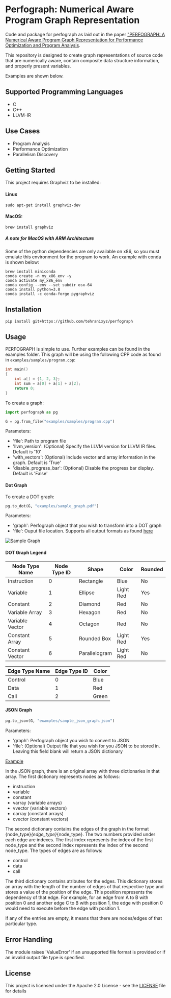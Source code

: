 # Perfograph: Numerical Aware Program Graph Representation
Code and package for perfograph as laid out in the paper ["PERFOGRAPH: A Numerical Aware Program Graph Representation for Performance Optimization and Program Analysis](https://arxiv.org/abs/2306.00210).

This repository is designed to create graph representations of source code that are numerically aware, contain composite data structure information, and properly present variables.

Examples are shown below.

## Supported Programming Languages
- C
- C++
- LLVM-IR

## Use Cases
- Program Analysis
- Performance Optimization
- Parallelism Discovery

## Getting Started
This project requires Graphviz to be installed:

#### Linux
`sudo apt-get install graphviz-dev`

#### MacOS:
`brew install graphviz`

##### A note for MacOS with ARM Architecture
Some of the python dependencies are only available on x86, so you must emulate this environment for the program to work. An example with conda is shown below:

```
brew install miniconda
conda create -n my_x86_env -y
conda activate my_x86_env
conda config --env --set subdir osx-64
conda install python=3.8
conda install -c conda-forge pygraphviz
```


## Installation
`pip install git+https://github.com/tehranixyz/perfograph`

## Usage
PERFOGRAPH is simple to use. Further examples can be found in the examples folder. This graph will be using the following CPP code as found in `examples/samples/program.cpp`:
```cpp
int main()
{
    int a[] = {1, 2, 3};
    int sum = a[0] + a[1] + a[2];
    return 0;
}
```

To create a graph:
```python
import perfograph as pg

G = pg.from_file("examples/samples/program.cpp")
```
Parameters:
- 'file': Path to program file
- 'llvm_version': (Optional) Specify the LLVM version for LLVM IR files. Default is '10'
- 'with_vectors': (Optional) Include vector and array information in the graph. Default is 'True'
- 'disable_progress_bar': (Optional) Disable the progress bar display. Default is 'False'

#### Dot Graph
To create a DOT graph:
```python
pg.to_dot(G, "examples/sample_graph.pdf")
```
Parameters:
- 'graph': Perfograph object that you wish to transform into a DOT graph
- 'file': Ouput file location. Supports all output formats as found [here](https://graphviz.org/docs/outputs/)

![Sample Graph](examples/sample_graph.png)

#### DOT Graph Legend
| Node Type Name | Node Type ID | Shape           | Color     | Rounded | 
|----------------|--------------|-----------------|-----------|---------|
| Instruction    | 0            | Rectangle       | Blue      |    No   |
| Variable       | 1            | Ellipse         | Light Red |   Yes   |
| Constant       | 2            | Diamond         | Red       |    No   |
| Variable Array | 3            | Hexagon         | Red       |    No   |
| Variable Vector| 4            | Octagon         | Red       |    No   |
| Constant Array | 5            | Rounded Box     | Light Red |   Yes   |
| Constant Vector| 6            | Parallelogram   | Light Red |    No   |

| Edge Type Name | Edge Type ID | Color |
|----------------|--------------|-------|
| Control        | 0            | Blue  |
| Data           | 1            | Red   |
| Call           | 2            | Green |

#### JSON Graph
```python
pg.to_json(G, "examples/sample_json_graph.json")
```
Parameters:
- 'graph': Perfograph object you wish to convert to JSON
- 'file': (Optional) Output file that you wish for you JSON to be stored in. Leaving this field blank will return a JSON dictionary

[Example](./examples/sample_json_graph.json)

In the JSON graph, there is an original array with three dictionaries in that array. The first dictionary represents nodes as follows:
- instruction
- variable
- constant
- varray (variable arrays)
- vvector (variable vectors)
- carray (constant arrays)
- cvector (constant vectors)

The second dictionary contains the edges of the graph in the format {node_type}_{edge_type}_{node_type}. The two numbers provided under each edge are indexes. The first index represents the index of the first node_type and the second index represents the index of the second node_type. The types of edges are as follows:
- control
- data
- call

The third dictionary contains atributes for the edges. This dictionary stores an array with the length of the number of edges of that respective type and stores a value of the position of the edge. This position represents the dependency of that edge. For example, for an edge from A to B with position 0 and another edge C to B with position 1, the edge with position 0 would need to execute before the edge with position 1.

If any of the entries are empty, it means that there are nodes/edges of that particular type.

## Error Handling
The module raises 'ValueError' if an unsupported file format is provided or if an invalid output file type is specified.

## License
This project is licensed under the Apache 2.0 License - see the [LICENSE](LICENSE) file for details
